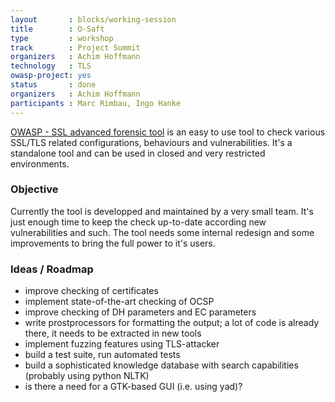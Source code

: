 ```yaml
---
layout       : blocks/working-session
title        : O-Saft
type         : workshop
track        : Project Summit
organizers   : Achim Hoffmann
technology   : TLS
owasp-project: yes
status       : done
organizers   : Achim Hoffmann
participants : Marc Rimbau, Ingo Hanke
---
```


[OWASP - SSL advanced forensic tool](https://www.owasp.org/index.php/O-Saft) is an easy to use tool to check various SSL/TLS related configurations, behaviours and vulnerabilities.
It's a standalone tool and can be used in closed and very restricted environments.


### Objective

Currently the tool is developped and maintained by a very small team. It's just enough time to keep the check up-to-date according new vulnerabilities and such.
The tool needs some internal redesign and some improvements to bring the full power to it's users.

### Ideas / Roadmap

- improve checking of certificates
- implement state-of-the-art checking of OCSP
- improve checking of DH parameters and EC parameters
- write prostprocessors for formatting the output; a lot of code is already there, it needs to be extracted in new tools
- implement fuzzing features using TLS-attacker
- build a test suite, run automated tests
- build a sophisticated knowledge database with search capabilities (probably using python NLTK)
- is there a need for a GTK-based GUI (i.e. using yad)?
